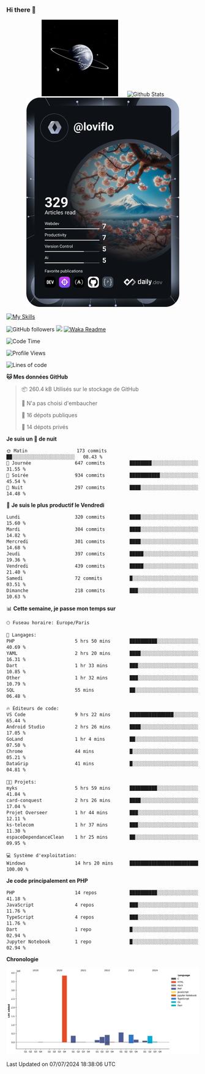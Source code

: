 ### Hi there 👋

<p align="center">
  <img src="https://github.com/Loviflo/Loviflo/blob/main/img/portrait.jpg" alt="Loviflo" height="200" style="margin-right: 20px"/>
  <img src="https://github-readme-stats.vercel.app/api?username=Loviflo&show_icons=true&theme=graywhite" alt="Github Stats" />
  <a href="https://app.daily.dev/loviflo"><img src="https://github.com/loviflo/loviflo/blob/main/devcard.svg" width="400" alt="Loviflo's Dev Card"/></a>
</p>

[![My Skills](https://skillicons.dev/icons?i=php,laravel,symfony,dotnet,cs,nodejs,mysql,postgres,js,ts,html,css,sass,angular,react,electron,docker,webpack,vscode,figma,git,github,gitlab,nginx,postman&perline=5)](https://skillicons.dev)

![GitHub followers](https://img.shields.io/github/followers/Loviflo?label=Follow&style=social)
![](https://visitor-badge.glitch.me/badge?page_id=Loviflo.Loviflo)
[![Waka Readme](https://github.com/Loviflo/Loviflo/actions/workflows/update-stats.yml/badge.svg)](https://github.com/Loviflo/Loviflo/actions/workflows/update-stats.yml)

<!--START_SECTION:waka-->
![Code Time](http://img.shields.io/badge/Code%20Time-2%2C245%20hrs%2014%20mins-blue)

![Profile Views](http://img.shields.io/badge/Vues%20du%20profil-2-blue)

![Lines of code](https://img.shields.io/badge/Depuis%20Hello%20World%2C%20j%27ai%20%C3%A9crit-6.6%20million%20Lignes%20de%20code-blue)

**🐱 Mes données GitHub** 

> 📦 260.4 kB Utilisés sur le stockage de GitHub 
 > 
> 🚫 N'a pas choisi d'embaucher
 > 
> 📜 16 dépots publiques 
 > 
> 🔑 14 dépots privés 
 > 
**Je suis un 🦉 de nuit** 

```text
🌞 Matin                  173 commits         ██░░░░░░░░░░░░░░░░░░░░░░░   08.43 % 
🌆 Journée                647 commits         ████████░░░░░░░░░░░░░░░░░   31.55 % 
🌃 Soirée                 934 commits         ███████████░░░░░░░░░░░░░░   45.54 % 
🌙 Nuit                   297 commits         ████░░░░░░░░░░░░░░░░░░░░░   14.48 % 
```
📅 **Je suis le plus productif le Vendredi** 

```text
Lundi                    320 commits         ████░░░░░░░░░░░░░░░░░░░░░   15.60 % 
Mardi                    304 commits         ████░░░░░░░░░░░░░░░░░░░░░   14.82 % 
Mercredi                 301 commits         ████░░░░░░░░░░░░░░░░░░░░░   14.68 % 
Jeudi                    397 commits         █████░░░░░░░░░░░░░░░░░░░░   19.36 % 
Vendredi                 439 commits         █████░░░░░░░░░░░░░░░░░░░░   21.40 % 
Samedi                   72 commits          █░░░░░░░░░░░░░░░░░░░░░░░░   03.51 % 
Dimanche                 218 commits         ███░░░░░░░░░░░░░░░░░░░░░░   10.63 % 
```


📊 **Cette semaine, je passe mon temps sur** 

```text
🕑︎ Fuseau horaire: Europe/Paris

💬 Langages: 
PHP                      5 hrs 50 mins       ██████████░░░░░░░░░░░░░░░   40.69 % 
YAML                     2 hrs 20 mins       ████░░░░░░░░░░░░░░░░░░░░░   16.31 % 
Dart                     1 hr 33 mins        ███░░░░░░░░░░░░░░░░░░░░░░   10.85 % 
Other                    1 hr 32 mins        ███░░░░░░░░░░░░░░░░░░░░░░   10.79 % 
SQL                      55 mins             ██░░░░░░░░░░░░░░░░░░░░░░░   06.48 % 

🔥 Éditeurs de code: 
VS Code                  9 hrs 22 mins       ████████████████░░░░░░░░░   65.44 % 
Android Studio           2 hrs 26 mins       ████░░░░░░░░░░░░░░░░░░░░░   17.05 % 
GoLand                   1 hr 4 mins         ██░░░░░░░░░░░░░░░░░░░░░░░   07.50 % 
Chrome                   44 mins             █░░░░░░░░░░░░░░░░░░░░░░░░   05.21 % 
DataGrip                 41 mins             █░░░░░░░░░░░░░░░░░░░░░░░░   04.81 % 

🐱‍💻 Projets: 
myks                     5 hrs 59 mins       ██████████░░░░░░░░░░░░░░░   41.84 % 
card-conquest            2 hrs 26 mins       ████░░░░░░░░░░░░░░░░░░░░░   17.04 % 
Projet Overseer          1 hr 44 mins        ███░░░░░░░░░░░░░░░░░░░░░░   12.11 % 
ks-telecom               1 hr 37 mins        ███░░░░░░░░░░░░░░░░░░░░░░   11.30 % 
espaceDependanceClean    1 hr 25 mins        ██░░░░░░░░░░░░░░░░░░░░░░░   09.95 % 

💻 Système d'exploitation: 
Windows                  14 hrs 20 mins      █████████████████████████   100.00 % 
```

**Je code principalement en PHP** 

```text
PHP                      14 repos            ██████████░░░░░░░░░░░░░░░   41.18 % 
JavaScript               4 repos             ███░░░░░░░░░░░░░░░░░░░░░░   11.76 % 
TypeScript               4 repos             ███░░░░░░░░░░░░░░░░░░░░░░   11.76 % 
Dart                     1 repo              █░░░░░░░░░░░░░░░░░░░░░░░░   02.94 % 
Jupyter Notebook         1 repo              █░░░░░░░░░░░░░░░░░░░░░░░░   02.94 % 
```



**Chronologie**

![Lines of Code chart](https://raw.githubusercontent.com/Loviflo/Loviflo/main/assets/bar_graph.png)


 Last Updated on 07/07/2024 18:38:06 UTC
<!--END_SECTION:waka-->
